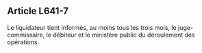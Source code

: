 Article L641-7
----
Le liquidateur tient informés, au moins tous les trois mois, le
juge-commissaire, le débiteur et le ministère public du déroulement des
opérations.
